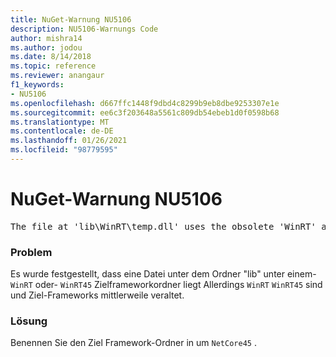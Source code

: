 ```yaml
---
title: NuGet-Warnung NU5106
description: NU5106-Warnungs Code
author: mishra14
ms.author: jodou
ms.date: 8/14/2018
ms.topic: reference
ms.reviewer: anangaur
f1_keywords:
- NU5106
ms.openlocfilehash: d667ffc1448f9dbd4c8299b9eb8dbe9253307e1e
ms.sourcegitcommit: ee6c3f203648a5561c809db54ebeb1d0f0598b68
ms.translationtype: MT
ms.contentlocale: de-DE
ms.lasthandoff: 01/26/2021
ms.locfileid: "98779595"
---
```

# <a name="nuget-warning-nu5106"></a>NuGet-Warnung NU5106
<pre>The file at 'lib\WinRT\temp.dll' uses the obsolete 'WinRT' as the framework folder. Replace 'WinRT' or 'WinRT45' with 'NetCore45'.</pre>

### <a name="issue"></a>Problem

Es wurde festgestellt, dass eine Datei unter dem Ordner "lib" unter einem- `WinRT` oder- `WinRT45` Zielframeworkordner liegt Allerdings `WinRT` `WinRT45` sind und Ziel-Frameworks mittlerweile veraltet.


### <a name="solution"></a>Lösung

Benennen Sie den Ziel Framework-Ordner in um `NetCore45` .


